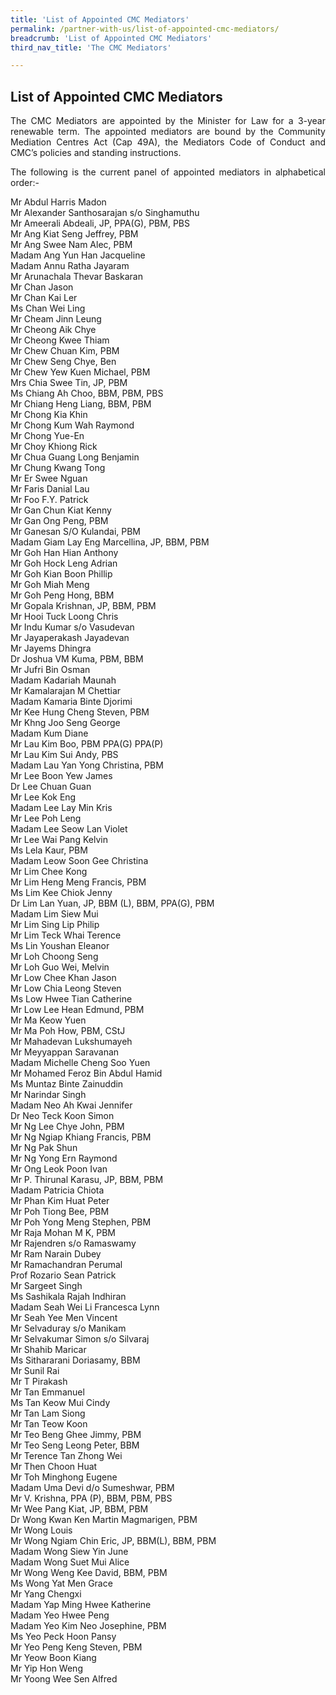 ```yaml
---
title: 'List of Appointed CMC Mediators'
permalink: /partner-with-us/list-of-appointed-cmc-mediators/
breadcrumb: 'List of Appointed CMC Mediators'
third_nav_title: 'The CMC Mediators'

---
```



## List of Appointed CMC Mediators

<p style="text-align: justify">The CMC Mediators are appointed by the Minister for Law for a 3-year renewable term. The appointed mediators are bound by the Community Mediation Centres Act (Cap 49A), the Mediators Code of Conduct and CMC’s policies and standing instructions.</p>

<p style="text-align: justify">The following is the current panel of appointed mediators in alphabetical order:-</p>

Mr Abdul Harris Madon<br>
Mr Alexander Santhosarajan s/o Singhamuthu<br>
Mr Ameerali Abdeali, JP, PPA(G), PBM, PBS<br>
Mr Ang Kiat Seng Jeffrey, PBM<br>
Mr Ang Swee Nam Alec, PBM<br>
Madam	Ang Yun Han Jacqueline<br>
Madam	Annu Ratha Jayaram<br>
Mr Arunachala Thevar Baskaran<br>
Mr Chan Jason<br>
Mr Chan Kai Ler<br>
Ms Chan Wei Ling<br>
Mr Cheam Jinn Leung<br>
Mr Cheong Aik Chye<br>
Mr Cheong Kwee Thiam<br>
Mr Chew Chuan Kim, PBM<br>
Mr Chew Seng Chye, Ben<br>
Mr Chew Yew Kuen Michael, PBM<br>
Mrs Chia Swee Tin, JP, PBM<br>
Ms Chiang Ah Choo, BBM, PBM, PBS<br>
Mr Chiang Heng Liang, BBM, PBM<br>
Mr Chong Kia Khin<br>
Mr Chong Kum Wah Raymond<br>
Mr Chong Yue-En<br>
Mr Choy Khiong Rick<br>
Mr Chua Guang Long Benjamin<br>
Mr Chung Kwang Tong<br>
Mr Er Swee Nguan<br>
Mr Faris Danial Lau<br>
Mr Foo F.Y. Patrick<br>
Mr Gan Chun Kiat Kenny<br>
Mr Gan Ong Peng, PBM<br>
Mr Ganesan S/O Kulandai, PBM<br>
Madam	Giam Lay Eng Marcellina, JP, BBM, PBM<br>
Mr Goh Han Hian Anthony<br>
Mr Goh Hock Leng Adrian<br>
Mr Goh Kian Boon Phillip<br>
Mr Goh Miah Meng<br>
Mr Goh Peng Hong, BBM<br>
Mr Gopala Krishnan, JP, BBM, PBM<br>
Mr Hooi Tuck Loong Chris<br>
Mr Indu Kumar s/o Vasudevan<br>
Mr Jayaperakash Jayadevan<br>
Mr Jayems Dhingra<br>
Dr Joshua VM Kuma, PBM, BBM<br>
Mr Jufri Bin Osman<br>
Madam	Kadariah Maunah<br>
Mr Kamalarajan M Chettiar<br>
Madam	Kamaria Binte Djorimi<br>
Mr Kee Hung Cheng Steven, PBM<br>
Mr Khng Joo Seng George<br>
Madam	Kum Diane<br>
Mr Lau Kim Boo, PBM PPA(G) PPA(P)<br>
Mr Lau Kim Sui Andy, PBS<br>
Madam	Lau Yan Yong Christina, PBM<br>
Mr Lee Boon Yew James<br>
Dr Lee Chuan Guan<br>
Mr Lee Kok Eng<br>
Madam	Lee Lay Min Kris<br>
Mr Lee Poh Leng<br>
Madam	Lee Seow Lan Violet<br>
Mr Lee Wai Pang Kelvin<br>
Ms Lela Kaur, PBM<br>
Madam	Leow Soon Gee Christina<br>
Mr Lim Chee Kong<br>
Mr Lim Heng Meng Francis, PBM<br>
Ms Lim Kee Chiok Jenny<br>
Dr Lim Lan Yuan, JP, BBM (L), BBM, PPA(G), PBM<br>
Madam	Lim Siew Mui<br>
Mr Lim Sing Lip Philip<br>
Mr Lim Teck Whai Terence<br>
Ms Lin Youshan Eleanor<br>
Mr Loh Choong Seng<br>
Mr Loh Guo Wei, Melvin<br>
Mr Low Chee Khan Jason<br>
Mr Low Chia Leong Steven<br>
Ms Low Hwee Tian Catherine<br>
Mr Low Lee Hean Edmund, PBM<br>
Mr Ma Keow Yuen<br>
Mr Ma Poh How, PBM, CStJ<br>
Mr Mahadevan Lukshumayeh<br>
Mr Meyyappan Saravanan<br>
Madam	Michelle Cheng Soo Yuen<br>
Mr Mohamed Feroz Bin Abdul Hamid<br>
Ms Muntaz Binte Zainuddin<br>
Mr Narindar Singh<br>
Madam	Neo Ah Kwai Jennifer<br>
Dr Neo Teck Koon Simon<br>
Mr Ng Lee Chye John, PBM<br>
Mr Ng Ngiap Khiang Francis, PBM<br>
Mr Ng Pak Shun<br>
Mr Ng Yong Ern Raymond<br>
Mr Ong Leok Poon Ivan<br>
Mr P. Thirunal Karasu, JP, BBM, PBM<br>
Madam	Patricia Chiota<br>
Mr Phan Kim Huat Peter<br>
Mr Poh Tiong Bee, PBM<br>
Mr Poh Yong Meng Stephen, PBM<br>
Mr Raja Mohan M K, PBM<br>
Mr Rajendren s/o Ramaswamy<br>
Mr Ram Narain Dubey<br>
Mr Ramachandran Perumal<br>
Prof Rozario Sean Patrick<br>
Mr Sargeet Singh<br>
Ms Sashikala Rajah Indhiran<br>
Madam	Seah Wei Li Francesca Lynn<br>
Mr Seah Yee Men Vincent<br>
Mr Selvaduray s/o Manikam<br>
Mr Selvakumar Simon s/o Silvaraj<br>
Mr Shahib Maricar<br>
Ms Sithararani Doriasamy, BBM<br>
Mr Sunil Rai<br>
Mr T Pirakash<br>
Mr Tan Emmanuel<br>
Ms Tan Keow Mui Cindy<br>
Mr Tan Lam Siong<br>
Mr Tan Teow Koon<br>
Mr Teo Beng Ghee Jimmy, PBM<br>
Mr Teo Seng Leong Peter, BBM<br>
Mr Terence Tan Zhong Wei<br>
Mr Then Choon Huat<br>
Mr Toh Minghong Eugene<br>
Madam	Uma Devi d/o Sumeshwar, PBM<br>
Mr V. Krishna, PPA (P), BBM, PBM, PBS<br>
Mr Wee Pang Kiat, JP, BBM, PBM<br>
Dr Wong Kwan Ken Martin Magmarigen, PBM<br>
Mr Wong Louis<br>
Mr Wong Ngiam Chin Eric, JP, BBM(L), BBM, PBM<br>
Madam	Wong Siew Yin June<br>
Madam	Wong Suet Mui Alice<br>
Mr Wong Weng Kee David, BBM, PBM<br>
Ms Wong Yat Men Grace<br>
Mr Yang Chengxi<br>
Madam	Yap Ming Hwee Katherine<br>
Madam	Yeo Hwee Peng<br>
Madam	Yeo Kim Neo Josephine, PBM<br>
Ms Yeo Peck Hoon Pansy<br>
Mr Yeo Peng Keng Steven, PBM<br>
Mr Yeow Boon Kiang<br>
Mr Yip Hon Weng<br>
Mr Yoong Wee Sen Alfred<br>
